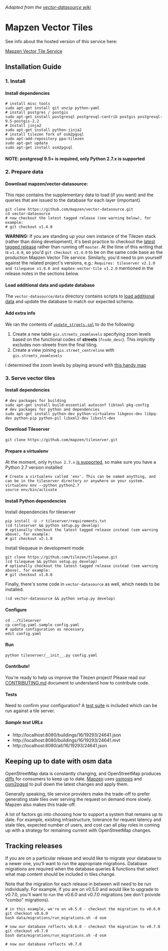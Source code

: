 _Adapted from the [vector-datasource wiki](https://github.com/tilezen/vector-datasource/wiki/Mapzen-Vector-Tile-Service)_

Mapzen Vector Tiles
===================

See info about the hosted version of this service here:

[Mapzen Vector Tile Service](https://github.com/tilezen/vector-datasource)

Installation Guide
------------------

### 1. Install

#### Install dependencies

```shell
# install misc tools
sudo apt-get install git unzip python-yaml
# install postgres / postgis
sudo apt-get install postgresql postgresql-contrib postgis postgresql-9.5-postgis-2.2
# Install jinja2
sudo apt-get install python-jinja2
# install tilezen fork of osm2pgsql
sudo apt-add-repository ppa:tilezen
sudo apt-get update
sudo apt-get install osm2pgsql
```

#### NOTE: postgresql 9.5+ is required, only Python 2.7.x is supported

### 2. Prepare data

#### Download mapzen/vector-datasource:

This repo contains the supplementary data to load (if you want) and the queries that are issued to the database for each layer (important).

```shell
git clone https://github.com/mapzen/vector-datasource.git
cd vector-datasource
# now checkout the latest tagged release (see warning below), for example:
# git checkout v1.4.0
```

**WARNING:** If you are standing up your own instance of the Tilezen stack (rather than doing development), it's best practice to checkout the [latest tagged release](https://github.com/mapzen/vector-datasource/releases) rather than running off `master`. At the time of this writing that is `v1.4.0`, so you'd `git checkout v1.4.0` to be on the same code base as the production Mapzen Vector Tile service. Similarly, you'd need to pin yourself against the related project's versions, e.g.: `Requires: tileserver v2.1.0 and tilequeue v1.8.0 and mapbox-vector-tile v1.2.0` mentioned in the release notes in the sections below.

#### Load additional data and update database

The `vector-datasource/data` directory contains scripts to [load additional data](https://github.com/tilezen/vector-datasource/wiki/Mapzen-Vector-Tile-Service#2-load-data) and update the database to match our expected schema. 

#### Add extra info
We ran the contents of [`update_streets.sql`](update_streets.sql) to do the following:
1. Create a new table `gis.streets_zoomlevels` specifying zoom levels based on the functional codes of **streets** (`fcode_desc`). This implicitly excludes non-streets from the final tiling.
2. Create a view joining `gis.street_centreline` with `gis.streets_zoomlevels` 

I determined the zoom levels by playing around with [this handy map](http://leafletjs.com/examples/zoom-levels/example-delta.html) 

### 3. Serve vector tiles

#### Install dependencies

```shell
# dev packages for building
sudo apt-get install build-essential autoconf libtool pkg-config
# dev packages for python and dependencies
sudo apt-get install python-dev python-virtualenv libgeos-dev libpq-dev python-pip python-pil libxml2-dev libxslt-dev
```

#### Download Tileserver

```shell
git clone https://github.com/mapzen/tileserver.git
```

#### Prepare a virtualenv
At the moment, only `Python 2.7.x` [is supported](https://github.com/tilezen/tileserver/issues/49), so make sure you have a Python 2.7 version installed 
```shell
# Create a virtualenv called 'env'. This can be named anything, and can be in the tileserver directory or anywhere on your system.
virtualenv env --python python2.7
source env/bin/activate
```

#### Install Python dependencies

Install dependencies for tileserver

```shell
pip install -U -r tileserver/requirements.txt
(cd tileserver && python setup.py develop)
# optionally checkout the latest tagged release instead (see warning above), for example:
# git checkout v2.1.0
```

Install tilequeue in development mode

```shell
git clone https://github.com/tilezen/tilequeue.git
(cd tilequeue && python setup.py develop)
# optionally checkout the latest tagged release instead (see warning above), for example:
# git checkout v1.8.0
```

Finally, there's some code in `vector-datasource` as well, which needs to be installed.

```shell
(cd vector-datasource && python setup.py develop)
```

#### Configure

```shell
cd ../tileserver
cp config.yaml.sample config.yaml
# update configuration as necessary
edit config.yaml
```

#### Run

```shell
python tileserver/__init__.py config.yaml
```

#### Contribute!

You're ready to help us improve the Tilezen project! Please read our [CONTRIBUTING.md](https://github.com/tilezen/vector-datasource/blob/master/CONTRIBUTING.md) document to understand how to contribute code.

#### Tests 

Need to confirm your configuration? A [test suite](https://github.com/mapzen/vector-datasource/blob/master/TESTS.md) is included which can be run against a tile server. 

##### Sample test URLs

* http://localhost:8080/buildings/16/19293/24641.json
* http://localhost:8080/buildings/16/19293/24641.mvt
* http://localhost:8080/all/16/19293/24641.json

## Keeping up to date with osm data

OpenStreetMap data is constantly changing, and OpenStreetMap produces [diffs](http://wiki.openstreetmap.org/wiki/Planet.osm/diffs) for consumers to keep up to date. [Mapzen](https://mapzen.com/) uses [osmosis](http://wiki.openstreetmap.org/wiki/Osmosis) and [osm2pgsql](http://wiki.openstreetmap.org/wiki/Osm2pgsql) to pull down the latest changes and apply them.

Generally speaking, tile service providers make the trade-off to prefer generating stale tiles over serving the request on demand more slowly. Mapzen also makes this trade-off.

A lot of factors go into choosing how to support a system that remains up to date. For example, existing infrastructure, tolerance for request latency and stale tiles, expected number of users, and cost can all play roles in coming up with a strategy for remaining current with OpenStreetMap changes.

## Tracking releases

If you are on a particular release and would like to migrate your database to a newer one, you'll want to run the appropriate migrations. Database migrations are required when the database queries & functions that select what map content should be included in tiles change. 

Note that the migration for each release in between will need to be run individually. For example, if you are on v0.5.0 and would like to upgrade to v0.7.0, you'll want to run the v0.6.0 and v0.7.0 migrations (we don't provide "combo" migrations).

```shell
# in this example, we're on v0.5.0 - checkout the migration to v0.6.0
git checkout v0.6.0
bash data/migrations/run_migrations.sh -d osm

# now our database reflects v0.6.0 - checkout the migration to v0.7.0
git checkout v0.7.0
bash data/migrations/run_migrations.sh -d osm

# now our database reflects v0.7.0
```
